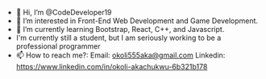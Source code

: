 - 👋 Hi, I’m @CodeDeveloper19
- 👀 I’m interested in Front-End Web Development and Game Development.
- 🌱 I’m currently learning Bootstrap, React, C++, and Javascript.
- I'm currently still a student, but I am seriously working to be a professional programmer
- 📫 How to reach me?:
    Email: okoli555aka@gmail.com
    Linkedin: https://www.linkedin.com/in/okoli-akachukwu-6b321b178
<!---
CodeDeveloper19/CodeDeveloper19 is a ✨ special ✨ repository because its `README.md` (this file) appears on your GitHub profile.
You can click the Preview link to take a look at your changes.
--->
